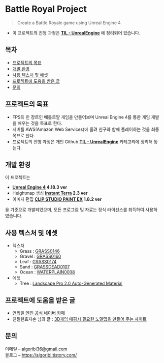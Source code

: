 # Battle Royal Project

> Create a Battle Royale game using Unreal Engine 4

- 이 프로젝트의 진행 과정은 **[TIL - UnrealEngine](https://github.com/algoribi/TIL/blob/main/UnrealEngine/BattleRoyal_project/README.md)** 에 정리되어 있습니다.

## 목차

- [프로젝트의 목표](#프로젝트의-목표)
- [개발 환경](#개발-환경)
- [사용 텍스처 및 에셋](#사용-텍스처-및-에셋)
- [프로젝트에 도움을 받은 글](#프로젝트에-도움을-받은-글)
- [문의](#문의)

## 프로젝트의 목표

- FPS의 한 장르인 배틀로얄 게임을 만들어보며 Unreal Engine 4를 통한 게임 개발을 배우는 것을 목표로 한다.
- 서버를 AWS(Amazon Web Services)에 올려 친구와 함께 플레이하는 것을 최종 목표로 한다.
- 프로젝트의 진행 과정은 개인 Github **[TIL - UnrealEngine](https://github.com/algoribi/TIL/blob/main/UnrealEngine/BattleRoyal_project/README.md)** 카테고리에 정리해 놓는다.

## 개발 환경

이 프로젝트는

- **[Unreal Engine 4](https://www.unrealengine.com/ko/feed?sessionInvalidated=true) 4.18.3 ver**
- Heightmap 생성 **[Instant Terra](https://www.wysilab.com/) 2.3 ver**
- 이미지 편집 **[CLIP STUDIO PAINT EX](https://www.clipstudio.net/kr/) 1.8.2 ver**

을 기준으로 개발되었으며, 모든 프로그램 및 자료는 정식 라이선스를 취득하여 사용하였습니다.

## 사용 텍스처 및 에셋

- 텍스처
  - Grass : [GRASS0146](https://www.textures.com/download/Grass0146/45087)
  - Gravel : [GRASS0160](https://www.textures.com/download/Grass0160/50519)
  - Leaf : [GRASS0174](https://www.textures.com/download/Grass0174/53307)
  - Sand : [GRASSDEAD0107](https://www.textures.com/download/GrassDead0107/50606)
  - Ocean : [WATERPLAIN0008](https://www.textures.com/download/WaterPlain0008/9434)
- 에셋
  - Tree : [Landscape Pro 2.0 Auto-Generated Material](https://www.unrealengine.com/marketplace/ko/product/landscape-pro-auto-generated-material)

## 프로젝트에 도움을 받은 글

- [언리얼 엔진 공식 네이버 카페](https://cafe.naver.com/unrealenginekr)
- 친절한효자손 님의 글 : [3D게임 매핑시 필요한 노멀맵을 만들어 주는 사이트](https://rgy0409.tistory.com/503)

## 문의

이메일 – algoribi36@gmail.com<br/>
블로그 – https://algoribi.tistory.com/
